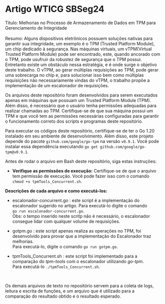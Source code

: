 # Artigo WTICG SBSeg24
Título: Melhorias no Processo de Armazenamento de Dados em TPM para Gerenciamento de Integridade <br>
<br>
Resumo: Alguns dispositivos eletrônicos possuem soluções nativas para garantir sua integridade, um exemplo é o TPM (Trusted Platform Module), um chip dedicado à segurança. Nas máquinas virtuais, um vTPM(Virtual Trusted Platform Module) pode ser encontrado, este, quando ancorado com o TPM, pode usufruir da robustez de segurança que o TPM possui. Entretanto existe um obstáculo nessa estratégia, e é onde surge o objetivo deste trabalho. O vTPM, ao gerar múltiplas requisições ao TPM, pode gerar uma sobrecarga no chip e, para solucionar isso bem como múltiplas requisições não necessariamente vindas do vTPM, o trabalho propõe a implementação de um escalonador de requisições.
<br>

Os arquivos deste repositório foram desenvolvidos para serem executados apenas em máquinas que possuam um Trusted Platform Module (TPM). Além disso, é necessário que o usuário tenha permissões adequadas para realizar chamadas ao TPM. Certifique-se de que sua máquina possui um TPM e que você tem as permissões necessárias configuradas para garantir o funcionamento correto dos scripts e programas deste repositório.


Para executar os códigos deste repositório, certifique-se de ter o Go 1.20 instalado em seu ambiente de desenvolvimento. Além disso, este projeto depende do pacote `github.com/google/go-tpm` na versão `v0.9.1`. Você pode instalar essa dependência executando `go get github.com/google/go-tpm@v0.9.1`.
<br>


Antes de rodar o arquivo em Bash deste repositório, siga estas instruções:
- **Verifique as permissões de execução:** Certifique-se de que o arquivo tem permissão de execução. Você pode fazer isso com o comando <br> `chmod +x tpmTools_Concurrent.sh`.


**Descrições de cada arquivo e como executá-los:**

- escalonador-concurrent.go : este script é a implementação do escalonador sugerido no artigo. Para executá-lo digite o comando <br>  ```go run escalonador-concurrent.go```.<br>
   Obs: o tempo inserido neste scritp não é necessário, o escalonador consegue lidar com qualquer volume de requisições.
  
- gotpm.go : este script apenas realiza as operações no TPM, foi desenvolvido para provar que a implementação do Escalonador traz melhorias. <br> Para executá-lo, digite o comando ```go run gotpm.go```.
  
- tpmTools_Concurrent.sh : este script foi implementado para a comparação do _tpm-tools_ com o escalonador utilizando _go-tpm_. <br> Para executá-lo ```./tpmTools_Concurrent.sh```.
<br>

Os demais arquivos de texto no repositório servem para a coleta de logs, leitura e escrita de funções, e um arquivo que é utilizado para a comparação do resultado obtido e o resultado esperado.
